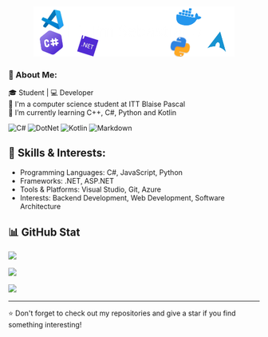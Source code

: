 <p align="center"><a href="https://github.com/SebastianoFrancia/"><img width="80%" alt="Hello, I'm Sebastiano" src="./.assets/gh-readme-header.png" /></a></p>

### 💫 About Me:
🎓 Student | 💻 Developer <br>
🏫 I'm a computer science student at ITT Blaise Pascal <br>
🌱 I’m currently learning C++, C#, Python and Kotlin
<!-- i learning C++, C#, Python and Kotlin 💻 -->

![C#]( https://img.shields.io/badge/C%23_Csharp-6A49DC?style=for-the-badge)
![DotNet](https://img.shields.io/badge/DotNet-4122AA?style=for-the-badge&logo=dotnet&logoColor=white)
![Kotlin](https://img.shields.io/badge/Kotlin-7F52FF?style=for-the-badge&logo=kotlin&logoColor=white)
![Markdown](https://img.shields.io/badge/MarkDown-black?style=for-the-badge&logo=Markdown&logoColor=white)
<!-- ![C++](https://img.shields.io/badge/C++-659BD3?style=for-the-badge&logo=c%2B%2B) -->
<!-- ![Python](https://img.shields.io/badge/Python-254E71?style=for-the-badge&logo=Python&logoColor=FFDF76) -->
<!-- ![HTML](https://img.shields.io/badge/HTML-E44C27?style=for-the-badge&logo=html5&logoColor=white) -->
<!-- ![CSS](https://img.shields.io/badge/CSS-214CE5?style=for-the-badge&logo=css3&logoColor=white) -->
<!-- ![Linux](https://img.shields.io/badge/LINUX-FFA200?style=for-the-badge&logo=linux&logoColor=181818) -->


## 🚀 Skills & Interests:
- Programming Languages: C#, JavaScript, Python
- Frameworks: .NET, ASP.NET
- Tools & Platforms: Visual Studio, Git, Azure
- Interests: Backend Development, Web Development, Software Architecture

## 📊 GitHub Stat

![](https://github-readme-stats.vercel.app/api?username=SebastianoFrancia&theme=dark&hide_border=false&include_all_commits=true&count_private=true)<br>

![](https://github-readme-streak-stats.herokuapp.com/?user=SebastianoFrancia&theme=dark&hide_border=false)<br>

![](https://github-readme-stats.vercel.app/api/top-langs/?username=SebastianoFrancia&theme=dark&hide_border=false&include_all_commits=true&count_private=true)<br>

---

⭐️ Don't forget to check out my repositories and give a star if you find something interesting!

<!--
**SebastianoFrancia/SebastianoFrancia** is a ✨ _special_ ✨ repository because its `README.md` (this file) appears on your GitHub profile.

Here are some ideas to get you started:

- 🔭 I’m currently working on ...
- 🌱 I’m currently learning ...
- 👯 I’m looking to collaborate on ...
- 🤔 I’m looking for help with ...
- 💬 Ask me about ...
- 📫 How to reach me: ...
- 😄 Pronouns: ...
- ⚡ Fun fact: ...
-->
